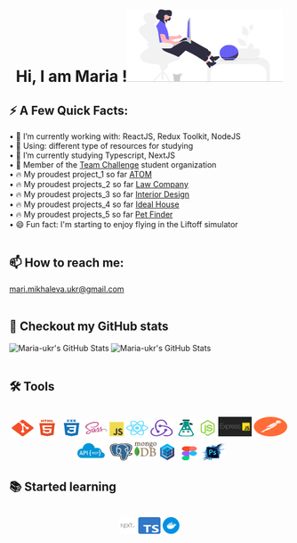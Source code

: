 <div style="display: inline_block">
  <h1 align="center">Hi,  I am Maria !<img alt="Git" height="130px" width="280px" src="https://github.com/Maria-ukr/Maria-ukr/blob/main/img/undraw_voice-interface_vo02.svg"></h1>
  <div style="display: inline_block">
    <h2>⚡️ A Few Quick Facts:</h2> 
    •  🔭 I’m currently working with: ReactJS, Redux Toolkit, NodeJS <br>
    •  💬 Using: different type of resources for studying <br>
    •  🌱 I’m currently studying Typescript, NextJS <br>
    •  🐝 Member of the <a href="https://teamchallenge.io/">Team Challenge</a> student organization <br>
    •  🔥 My proudest project_1 so far <a href="https://maria-ukr.github.io/atom/">ATOM</a><br>
    •  🔥 My proudest projects_2 so far <a href="https://maria-ukr.github.io/law-company/">Law  Company</a><br>
    •  🔥 My proudest projects_3 so far <a href="https://maria-ukr.github.io/interior_design/">Interior Design</a><br>
    •  🔥 My proudest projects_4 so far <a href="https://maria-ukr.github.io/ideal_house/">Ideal House</a><br>
    •  🔥 My proudest projects_5 so far <a href="https://maria-ukr.github.io/pet_finder/">Pet Finder</a><br>
    <!-- •  🏆 Check out <a href="https://maria-ukr.github.io/maria-mikhaleva/">My Portfolio</a> to get to know from me more<br> -->
    •  😄 Fun fact: I'm starting to enjoy flying in the Liftoff simulator
  </div>
</div>
<br>

<div>
  <h2>📫 How to reach me:</h2>
  <a href="mailto:mari.mikhaleva.ukr@gmail.com">mari.mikhaleva.ukr@gmail.com</a>
</div>
<br>

<div style="display: inline_block">
  <h2>💼 Checkout my GitHub stats</h2> 
  
<img src="https://github-readme-stats.vercel.app/api?username=Maria-ukr&theme=algolia&show_icons=true&hide_border=true&count_private=true" alt="Maria-ukr's GitHub Stats" />
<img src="https://github-readme-stats.vercel.app/api/top-langs/?username=Maria-ukr&theme=algolia&show_icons=true&hide_border=true&layout=compact" alt="Maria-ukr's GitHub Stats" />

</div>    
<br>

 <h2>🛠️ Tools</h2> 
<div align="center" style="display: inline_block" ><br>
  <img alt="Git" height="30px" width="40px" src="https://github.com/Maria-ukr/Maria-ukr/blob/main/img/git-original.svg">
  <img alt="HTML" height="30px" width="40px" src="https://github.com/Maria-ukr/Maria-ukr/blob/main/img/html5-plain-wordmark.svg">
  <img alt="CSS3" height="30px" width="40px" src="https://github.com/Maria-ukr/Maria-ukr/blob/main/img/css3-plain-wordmark.svg">
  <img alt="sass" height="30px" width="40px" src="https://github.com/Maria-ukr/Maria-ukr/blob/main/img/sass-original.svg">
  <img alt="javascript" width="26px" src="https://github.com/Maria-ukr/Maria-ukr/blob/main/img/javascript-original.svg">

  <img alt="React" height="30px" width="40px" src="https://github.com/Maria-ukr/Maria-ukr/blob/main/img/react-original.svg">
  <img alt="redux" height="30px" width="40px" src="https://github.com/Maria-ukr/Maria-ukr/blob/main/img/redux.svg">
  <img alt="i18next" height="30px" width="40px" src="https://github.com/Maria-ukr/Maria-ukr/blob/main/img/i18next.svg">

  <img alt="nodejs" height="30px" width="30px" src="https://github.com/Maria-ukr/Maria-ukr/blob/main/img/nodejs-original.svg">
  <img alt="expressjs" height="35px" width="60px" src="https://github.com/Maria-ukr/Maria-ukr/blob/main/img/expressjs.png">
  <img alt="postman" height="35px" width="60px" src="https://github.com/Maria-ukr/Maria-ukr/blob/main/img/postman.svg">
  <img alt="restful" height="35px" width="60px" src="https://github.com/Maria-ukr/Maria-ukr/blob/main/img/restful-api.png">
  
  <img alt="postgresql" height="30px" width="40px" src="https://github.com/Maria-ukr/Maria-ukr/blob/main/img/Postgresql.svg">
  <img alt="mongodb" height="40px" width="40px" src="https://github.com/Maria-ukr/Maria-ukr/blob/main/img/mongodb.png">
  <img alt="sequelize" height="30px" width="30px" src="https://github.com/Maria-ukr/Maria-ukr/blob/main/img/sequelize.png">

  <img alt="figma" height="25px" width="40px" src="https://github.com/Maria-ukr/Maria-ukr/blob/main/img/figma-original.svg">
  <img alt="photoshop" height="30px" width="40px" src="https://github.com/Maria-ukr/Maria-ukr/blob/main/img/photoshop.png">
</div>

<h2>📚 Started learning</h2> 
  <div align="center" style="display: inline_block" ><br>
    <img alt="nextjs" height="30px" width="30px" src="https://github.com/Maria-ukr/Maria-ukr/blob/main/img/next-js.png">
    <img alt="Typescript" height="30px" width="40px" src="https://github.com/Maria-ukr/Maria-ukr/blob/main/img/Typescript_logo_2020.svg">
    <img alt="Docker" height="30px" width="30px" src="https://github.com/Maria-ukr/Maria-ukr/blob/main/img/docker.svg">
  </div>
</div>
